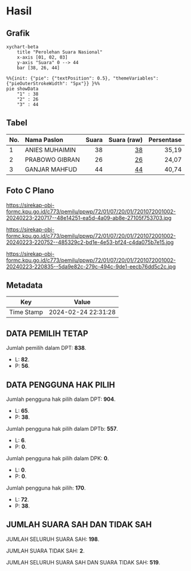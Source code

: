 # Hasil

## Grafik

```mermaid
xychart-beta
    title "Perolehan Suara Nasional"
    x-axis [01, 02, 03]
    y-axis "Suara" 0 --> 44
    bar [38, 26, 44]
```

```mermaid
%%{init: {"pie": {"textPosition": 0.5}, "themeVariables": {"pieOuterStrokeWidth": "5px"}} }%%
pie showData
    "1" : 38
    "2" : 26
    "3" : 44
```

## Tabel

| No. | Nama Paslon    | Suara | Suara (raw) | Persentase |
|:--- |:-------------- | -----:| -----------:| ----------:|
| 1   | ANIES MUHAIMIN | 38    | [38][p-1]   | 35,19      |
| 2   | PRABOWO GIBRAN | 26    | [26][p-2]   | 24,07      |
| 3   | GANJAR MAHFUD  | 44    | [44][p-3]   | 40,74      |


[p-1]: https://github.com/gigit-pemilu/pemilu-2024/blob/main/pilpres/hitung-suara/sub/72-sulawesi-tengah/sub/01-banggai/sub/07-pagimana/sub/2001-baloa-doda/sub/002-tps/sub/paslon-1.txt
[p-2]: https://github.com/gigit-pemilu/pemilu-2024/blob/main/pilpres/hitung-suara/sub/72-sulawesi-tengah/sub/01-banggai/sub/07-pagimana/sub/2001-baloa-doda/sub/002-tps/sub/paslon-2.txt
[p-3]: https://github.com/gigit-pemilu/pemilu-2024/blob/main/pilpres/hitung-suara/sub/72-sulawesi-tengah/sub/01-banggai/sub/07-pagimana/sub/2001-baloa-doda/sub/002-tps/sub/paslon-3.txt

## Foto C Plano

https://sirekap-obj-formc.kpu.go.id/c773/pemilu/ppwp/72/01/07/20/01/7201072001002-20240223-220717--48e14251-ea5d-4a09-ab8e-27105f753703.jpg

https://sirekap-obj-formc.kpu.go.id/c773/pemilu/ppwp/72/01/07/20/01/7201072001002-20240223-220752--485329c2-bd1e-4e53-bf24-c4da075b7e15.jpg

https://sirekap-obj-formc.kpu.go.id/c773/pemilu/ppwp/72/01/07/20/01/7201072001002-20240223-220835--5da9e82c-279c-494c-9de1-eecb76dd5c2c.jpg


## Metadata

| Key        | Value               |
| ---------- | ------------------- |
| Time Stamp | 2024-02-24 22:31:28 |


## DATA PEMILIH TETAP

Jumlah pemilih dalam DPT: **838**.
 * L: **82**.
 * P: **56**.

## DATA PENGGUNA HAK PILIH

Jumlah pengguna hak pilih dalam DPT: **904**.
 * L: **65**.
 * P: **38**.

Jumlah pengguna hak pilih dalam DPTb: **557**.
 * L: **6**.
 * P: **0**.

Jumlah pengguna hak pilih dalam DPK: **0**.
 * L: **0**.
 * P: **0**.

Jumlah pengguna hak pilih: **170**.
 * L: **72**.
 * P: **38**.

## JUMLAH SUARA SAH DAN TIDAK SAH

JUMLAH SELURUH SUARA SAH: **198**.

JUMLAH SUARA TIDAK SAH: **2**.

JUMLAH SELURUH SUARA SAH DAN SUARA TIDAK SAH: **519**.


